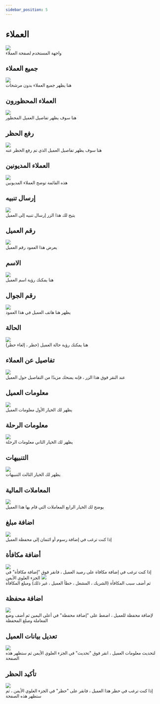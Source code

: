 ```yaml
---
sidebar_position: 5
---
```

# العملاء

<img src='../img/Customer/customers1.png'/><br/>
واجهة المستخدم لصفحة العملاء

## جميع العملاء 
<img src='../img/Customer/customers2.png'/><br/>
هنا يظهر جميع العملاء بدون مرشحات

## العملاء المحظورون


<img src='../img/Customer/customers3.png'/><br/>
هنا سوف يظهر تفاصيل العميل المحظور

## رفع الحظر
<img src='../img/Customer/customers10.png'/><br/>
هنا سوف يظهر تفاصيل العميل الذي تم رفع الحظر عنه

## العملاء المديونين
<img src='../img/Customer/customers4.png'/><br/>
هذه القائمة توضح العملاء  المديونين 

## إرسال تنبيه
<img src='../img/Customer/customer80.png'/><br/>
يتيح لك هذا الزر إرسال تنبيه إلى العميل

##  رقم العميل
<img src='../img/Customer/customers5.png'/><br/>
يعرض هذا العمود رقم العميل

## الاسم
<img src='../img/Customer/customers6.png'/><br/>
هنا يمكنك رؤية اسم العميل

## رقم الجوال
<img src='../img/Customer/customers7.png'/><br/>
يظهر هنا هاتف العميل في هذا العمود

## الحالة
<img src='../img/Customer/customers8.png'/><br/>
هنا يمكنك رؤية حالة العميل (حظر ، إلغاء حظر)


## تفاصيل عن العملاء
<img src='../img/Customer/cumtomers99.png'/><br/>
عند النقر فوق هذا الزر ، فإنه يمنحك مزيدًا من التفاصيل حول العميل

## معلومات العميل
<img src='../img/Customer/customers111.png'/><br/>
يظهر لك الخيار الأول معلومات العميل

## معلومات الرحلة 
<img src='../img/Customer/customers112.png'/><br/>
يظهر لك الخيار الثاني معلومات الرحلة

## التنبيهات 
<img src='../img/Customer/customers113.png'/><br/>
يظهر لك الخيار الثالث التنبيهات

## المعاملات المالية
<img src='../img/Customer/customers114.png'/><br/>
يوضح لك الخيار الرابع المعاملات التي قام بها هذا العميل

## اضافة مبلغ
<img src='../img/Customer/customers115.png'/><br/>
إذا كنت ترغب في إضافة رسوم أو ائتمان إلى محفظة العميل  

## أضافة مكافأة 
<img src='../img/Customer/customers116.png'/><br/>
إذا كنت ترغب في إضافة مكافاة على رصيد العميل ، فانقر فوق "إضافة مكافأة" في الجزء العلوي الأيمن
<img src='../img/Customer/customers55.png'/><br/>
ثم أضف سبب المكافأة (الشريك ، المشغل ، خطأ العميل ، غير ذلك) ومبلغ المكافأة

## اضافة محفظة
<img src='../img/Customer/customers117.png'/><br/>
لإضافة محفظة للعميل ، اضغط على "إضافة محفظة" في أعلى اليمين ثم أضف وضع المعاملة ومبلغ المحفظة

## تعديل بيانات  العميل
<img src='../img/Customer/customers118.png'/><br/>
لتحديث معلومات العميل ، انقر فوق "تحديث" في الجزء العلوي الأيمن ثم ستظهر هذه الصفحة

## تأكيد الحظر
<img src='../img/Customer/customers119.png'/><br/>
إذا كنت ترغب في حظر هذا العميل ، فانقر على "حظر" في الجزء العلوي الأيمن ، ثم ستظهر هذه الصفحة